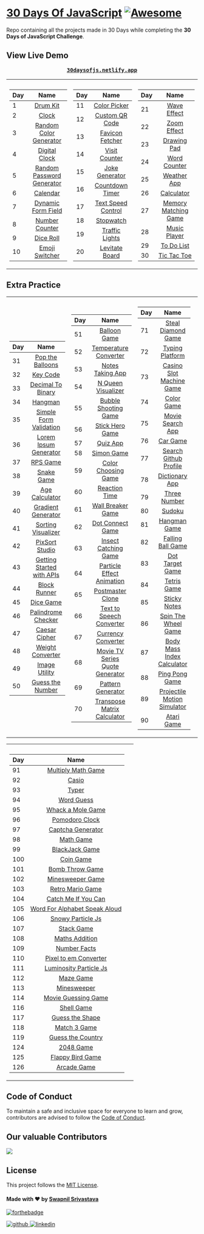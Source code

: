 # [30 Days Of JavaScript](30daysofjs.netlify.app) [![Awesome](https://awesome.re/badge.svg)](https://awesome.re)

Repo containing all the projects made in 30 Days while completing the <b>30 Days of JavaScript Challenge</b>.

## View Live Demo

<pre><center><a href="https://30daysofjs.netlify.app/"><b>30daysofjs.netlify.app</b></a></center></pre>

<table>
  <tr><th></th><th></th></tr>
  <tr><td>

| Day |                                                Name                                                 |
| --- | :-------------------------------------------------------------------------------------------------: |
| 1   |                   [Drum Kit](https://30daysofjs.netlify.app/projects/drum-kit/)                     |
| 2   |                       [Clock](https://30daysofjs.netlify.app/projects/clock/)                       |
| 3   |    [Random Color Generator](https://30daysofjs.netlify.app/projects/random-color-generator/)        |
| 4   |              [Digital Clock](https://30daysofjs.netlify.app/projects/digital-clock/)                |
| 5   | [Random Password Generator](https://30daysofjs.netlify.app/projects/random-password-generator/)     |
| 6   |                    [Calendar](https://30daysofjs.netlify.app/projects/calendar/)                    |
| 7   |        [Dynamic Form Field](https://30daysofjs.netlify.app/projects/dynamic-form-field/)            |
| 8   |             [Number Counter](https://30daysofjs.netlify.app/projects/number-counter/)               |
| 9   |                  [Dice Roll](https://30daysofjs.netlify.app/projects/dice-roll/)                   |
| 10  |    [Emoji Switcher](https://30daysofjs.netlify.app/projects/emoji-switcher-like-discord/)           |

 </td><td>
    
| Day |                                                Name                                                 |
| --- | :-------------------------------------------------------------------------------------------------: |
| 11  |               [Color Picker](https://30daysofjs.netlify.app/projects/color-picker/)                 |
| 12  |            [Custom QR Code](https://30daysofjs.netlify.app/projects/custom-qr-code/)               |
| 13  |            [Favicon Fetcher](https://30daysofjs.netlify.app/projects/favicon-fetcher/)             |
| 14  |              [Visit Counter](https://30daysofjs.netlify.app/projects/visit-counter/)               |
| 15  |             [Joke Generator](https://30daysofjs.netlify.app/projects/joke-generator/)              |
| 16  |            [Countdown Timer](https://30daysofjs.netlify.app/projects/countdown-timer/)             |
| 17  |        [Text Speed Control](https://30daysofjs.netlify.app/projects/text-speed-control/)           |
| 18  |                   [Stopwatch](https://30daysofjs.netlify.app/projects/stopwatch/)                  |
| 19  |              [Traffic Lights](https://30daysofjs.netlify.app/projects/traffic-lights/)             |
| 20  |             [Levitate Board](https://30daysofjs.netlify.app/projects/levitate-board/)              |
    
 </td><td>
    
| Day |                                                Name                                                 |
| --- | :-------------------------------------------------------------------------------------------------: |
| 21  |                [Wave Effect](https://30daysofjs.netlify.app/projects/wave-effect/)                  |
| 22  |                [Zoom Effect](https://30daysofjs.netlify.app/projects/zoom-effect/)                  |
| 23  |                [Drawing Pad](https://30daysofjs.netlify.app/projects/drawing-pad/)                  |
| 24  |               [Word Counter](https://30daysofjs.netlify.app/projects/word-counter/)                 |
| 25  |                [Weather App](https://30daysofjs.netlify.app/projects/weather-app/)                  |
| 26  |                  [Calculator](https://30daysofjs.netlify.app/projects/calculator/)                  |
| 27  |      [Memory Matching Game](https://30daysofjs.netlify.app/projects/memory-matching-game/)          |
| 28  |               [Music Player](https://30daysofjs.netlify.app/projects/music-player/)                 |
| 29  |                [To Do List](https://30daysofjs.netlify.app/projects/to-do-list/)                    |
| 30  |               [Tic Tac Toe](https://30daysofjs.netlify.app/projects/tic-tac-toe/)                   |

</td></tr></table>

## Extra Practice

<table>
  <tr><th></th><th></th></tr>
  <tr><td>

| Day |                                                 Name                                                  |
| --- | :---------------------------------------------------------------------------------------------------: |
| 31  |           [Pop the Balloons](https://30daysofjs.netlify.app/projects/pop-the-balloons/)               |
| 32  |                    [Key Code](https://30daysofjs.netlify.app/projects/key-code/)                      |
| 33  |          [Decimal To Binary](https://30daysofjs.netlify.app/projects/decimal-to-binary/)              |
| 34  |                      [Hangman](https://30daysofjs.netlify.app/projects/hangman/)                      |
| 35  |     [Simple Form Validation](https://30daysofjs.netlify.app/projects/simple-form-validation/)         |
| 36  |      [Lorem Ipsum Generator](https://30daysofjs.netlify.app/projects/lorem-ipsum-generator/)          |
| 37  |                 [RPS Game](https://30daysofjs.netlify.app/projects/rps-game/start/)                   |
| 38  |                   [Snake Game](https://30daysofjs.netlify.app/projects/snake-game/)                   |
| 39  |              [Age Calculator](https://30daysofjs.netlify.app/projects/age-calculator/)                |
| 40  |          [Gradient Generator](https://30daysofjs.netlify.app/projects/gradient-generator/)            |
| 41  |          [Sorting Visualizer](https://30daysofjs.netlify.app/projects/sorting-visualizer/)            |
| 42  |              [PixSort Studio](https://30daysofjs.netlify.app/projects/pixsort-studio/)                |
| 43  | [Getting Started with APIs](https://30daysofjs.netlify.app/projects/getting-started-with-apis/)       |
| 44  |                [Block Runner](https://30daysofjs.netlify.app/projects/block-runner/)                  |
| 45  |                   [Dice Game](https://30daysofjs.netlify.app/projects/dice-game/)                     |
| 46  |          [Palindrome Checker](https://30daysofjs.netlify.app/projects/palindrome-checker/)            |
| 47  |               [Caesar Cipher](https://30daysofjs.netlify.app/projects/caesar-cipher/)                 |
| 48  |           [Weight Converter](https://30daysofjs.netlify.app/projects/weight-converter/)               |
| 49  |              [Image Utility](https://30daysofjs.netlify.app/projects/image-utility/)                  |
| 50  |           [Guess the Number](https://30daysofjs.netlify.app/projects/guess-the-number/)               |

</td><td>

| Day |                                                        Name                                                         |
| --- | :-----------------------------------------------------------------------------------------------------------------: |
| 51  |                      [Balloon Game](https://30daysofjs.netlify.app/projects/balloon-game/)                          |
| 52  |              [Temperature Converter](https://30daysofjs.netlify.app/projects/temperature-converter/)               |
| 53  |                  [Notes Taking App](https://30daysofjs.netlify.app/projects/notes-taking-app/)                      |
| 54  |                 [N Queen Visualizer](https://30daysofjs.netlify.app/projects/n-queen-visualizer/)                   |
| 55  |             [Bubble Shooting Game](https://30daysofjs.netlify.app/projects/bubble-shooting-game/)                   |
| 56  |                  [Stick Hero Game](https://30daysofjs.netlify.app/projects/stick-hero-game/)                        |
| 57  |                           [Quiz App](https://30daysofjs.netlify.app/projects/quiz-app/)                             |
| 58  |                         [Simon Game](https://30daysofjs.netlify.app/projects/simon-game/)                           |
| 59  |               [Color Choosing Game](https://30daysofjs.netlify.app/projects/color-choosing-game/)                   |
| 60  |                     [Reaction Time](https://30daysofjs.netlify.app/projects/reaction-time/)                         |
| 61  |                [Wall Breaker Game](https://30daysofjs.netlify.app/projects/wall-breaker-game/)                      |
| 62  |                 [Dot Connect Game](https://30daysofjs.netlify.app/projects/dot-connect-game/)                       |
| 63  |               [Insect Catching Game](https://30daysofjs.netlify.app/projects/insect-catching-game/)                 |
| 64  |        [Particle Effect Animation](https://30daysofjs.netlify.app/projects/particle-effect-animation/)              |
| 65  |                   [Postmaster Clone](https://30daysofjs.netlify.app/projects/postmaster-clone/)                     |
| 66  |         [Text to Speech Converter](https://30daysofjs.netlify.app/projects/text-to-speech-converter/)               |
| 67  |                 [Currency Converter](https://30daysofjs.netlify.app/projects/currency-converter/)                   |
| 68  | [Movie TV Series Quote Generator](https://30daysofjs.netlify.app/projects/movie-tv-series-quote-generator/)         |
| 69  |                 [Pattern Generator](https://30daysofjs.netlify.app/projects/pattern-generator/)                     |
| 70  |       [Transpose Matrix Calculator](https://30daysofjs.netlify.app/projects/transpose-matrix-calculator/)           |

</td><td>

| Day |                                                  Name                                                   |
| --- | :-----------------------------------------------------------------------------------------------------: |
| 71  |         [Steal Diamond Game](https://30daysofjs.netlify.app/projects/steal-diamond-game/)               |
| 72  |              [Typing Platform](https://30daysofjs.netlify.app/projects/typing-platform/)                |
| 73  |   [Casino Slot Machine Game](https://30daysofjs.netlify.app/projects/casino-slot-machine-game/)         |
| 74  |                  [Color Game](https://30daysofjs.netlify.app/projects/color-game/)                      |
| 75  |            [Movie Search App](https://30daysofjs.netlify.app/projects/movie-search-app/)                |
| 76  |                     [Car Game](https://30daysofjs.netlify.app/projects/car-game/)                       |
| 77  |       [Search Github Profile](https://30daysofjs.netlify.app/projects/search-github-profile/)           |
| 78  |               [Dictionary App](https://30daysofjs.netlify.app/projects/dictionary-app/)                 |
| 79  |                [Three Number](https://30daysofjs.netlify.app/projects/three-number/)                    |
| 80  |                       [Sudoku](https://30daysofjs.netlify.app/projects/sudoku/)                        |
| 81  |                [Hangman Game](https://30daysofjs.netlify.app/projects/hangman-game/)                    |
| 82  |           [Falling Ball Game](https://30daysofjs.netlify.app/projects/falling-ball-game/)               |
| 83  |            [Dot Target Game](https://30daysofjs.netlify.app/projects/dot-target-game/)                 |
| 84  |                  [Tetris Game](https://30daysofjs.netlify.app/projects/tetris-game/)                   |
| 85  |                [Sticky Notes](https://30daysofjs.netlify.app/projects/sticky-notes/)                   |
| 86  |       [Spin The Wheel Game](https://30daysofjs.netlify.app/projects/spin-the-wheel-game/)              |
| 87  | [Body Mass Index Calculator](https://30daysofjs.netlify.app/projects/body-mass-index-calculator/)      |
| 88  |              [Ping Pong Game](https://30daysofjs.netlify.app/projects/ping-pong-game/)                 |
| 89  | [Projectile Motion Simulator](https://30daysofjs.netlify.app/projects/projectile-motion-simulator/)    |
| 90  |                  [Atari Game](https://30daysofjs.netlify.app/projects/atari-game/)                     |

 </td><td>   
 </td></tr></table>

<table>
  <tr><th></th><th></th></tr>
  <tr><td>

| Day |                                                                 Name                                                                 |
| --- | :----------------------------------------------------------------------------------------------------------------------------------: |
| 91  |                        [Multiply Math Game](https://30daysofjs.netlify.app/projects/multiply-math-game/)                          |
| 92  |                                       [Casio](https://30daysofjs.netlify.app/projects/casio/)                                     |
| 93  |                                       [Typer](https://30daysofjs.netlify.app/projects/typer/)                                     |
| 94  |                                 [Word Guess](https://30daysofjs.netlify.app/projects/word-guess/)                                 |
| 95  |                        [Whack a Mole Game](https://30daysofjs.netlify.app/projects/whack-a-mole-game/)                            |
| 96  |                             [Pomodoro Clock](https://30daysofjs.netlify.app/projects/pomodoro-clock/)                             |
| 97  |                          [Captcha Generator](https://30daysofjs.netlify.app/projects/captcha-generator/)                          |
| 98  |                                  [Math Game](https://30daysofjs.netlify.app/projects/math-game/)                                  |
| 99  |                             [BlackJack Game](https://30daysofjs.netlify.app/projects/blackjack-game/)                             |
| 100 |                           [Coin Game](https://30daysofjs.netlify.app/projects/coin-game/)                                         |
| 101 |                           [Bomb Throw Game](https://30daysofjs.netlify.app/projects/bomb-throw-game/)                             |
| 102 |                       [Minesweeper Game](https://30daysofjs.netlify.app/projects/minesweeper-game/)                               |
| 103 |                       [Retro Mario Game](https://30daysofjs.netlify.app/projects/retro-mario-game/)                               |
| 104 |                 [Catch Me If You Can](https://30daysofjs.netlify.app/projects/catch-me-if-you-can/) |
| 105 |                   [Word For Alphabet Speak Aloud](https://30daysofjs.netlify.app/projects/word-for-alphabet-speak-aloud/) |
| 106 |                         [Snowy Particle Js](https://30daysofjs.netlify.app/projects/snowy-particle-js/) |
| 107 |                             [Stack Game](https://30daysofjs.netlify.app/projects/stack-game/) |
| 108 |                         [Maths Addition](https://30daysofjs.netlify.app/projects/maths-addition/) |
| 109 |                                 [Number Facts](https://30daysofjs.netlify.app/projects/number-facts/) |
| 110 |                         [Pixel to em Converter](https://30daysofjs.netlify.app/projects/pixel-to-em-converter/) |
| 111 |                       [Luminosity Particle Js](https://30daysofjs.netlify.app/projects/luminosity-particle-js/) |
| 112 |                               [Maze Game](https://30daysofjs.netlify.app/projects/maze-game/) |
| 113 |                                 [Minesweeper](https://30daysofjs.netlify.app/projects/minesweeper/) |
| 114 |                           [Movie Guessing Game](https://30daysofjs.netlify.app/projects/movie-guessing-game/) |
| 116 |                                 [Shell Game](https://30daysofjs.netlify.app/projects/shell-game/) |
| 117 |                             [Guess the Shape](https://30daysofjs.netlify.app/projects/guess-the-shape/) |
| 118 |                           [Match 3 Game](https://30daysofjs.netlify.app/projects/match-3-game/) |
| 119 |                         [Guess the Country](https://30daysofjs.netlify.app/projects/guess-the-country/) |
| 124 |                           [2048 Game](https://30daysofjs.netlify.app/projects/2048-game/) |
| 125 |                       [Flappy Bird Game](https://30daysofjs.netlify.app/projects/flappy-bird-game/) |
| 126 |                           [Arcade Game](https://30daysofjs.netlify.app/projects/arcade-game/) |
 </td><td>   
 </td></tr></table>

## Code of Conduct

To maintain a safe and inclusive space for everyone to learn and grow, contributors are advised to follow the [Code of Conduct](./CODE_OF_CONDUCT.md).

## Our valuable Contributors

<a href="https://github.com/swapnilsparsh/30DaysOfJavaScript/graphs/contributors">
  <img src="https://contributors-img.web.app/image?repo=swapnilsparsh/30DaysOfJavaScript" />
</a>

## License

This project follows the [MIT License](/LICENSE).

#### Made with ♥ by <a href="https://swapnilsparsh.github.io/">Swapnil Srivastava</a>

[![forthebadge](https://forthebadge.com/images/badges/built-with-love.svg)](https://swapnilsparsh.github.io/)

<a href="https://github.com/swapnilsparsh" target="_blank">
<img src=https://img.shields.io/badge/github-%2324292e.svg?&style=for-the-badge&logo=github&logoColor=white alt=github style="margin-bottom: 5px;" />
</a>
<a href="https://www.linkedin.com/in/swapnilsparsh/" target="_blank">
<img src=https://img.shields.io/badge/linkedin-%231E77B5.svg?&style=for-the-badge&logo=linkedin&logoColor=white alt=linkedin style="margin-bottom: 5px;" />
</a>
